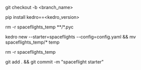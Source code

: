 git checkout -b <branch_name>

pip install kedro==<kedro_version>

rm -r spaceflights_temp **/*.pyc

kedro new --starter=spaceflights --config=config.yaml && mv spaceflights_temp/* temp 

rm -r spaceflights_temp

git add . && git commit -m "spaceflight starter"